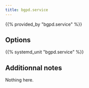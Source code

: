 ```yaml
---
title: bgpd.service
---
```


{{% provided_by "bgpd.service" %}}

## Options

{{% systemd_unit "bgpd.service" %}}

## Additionnal notes

Nothing here.